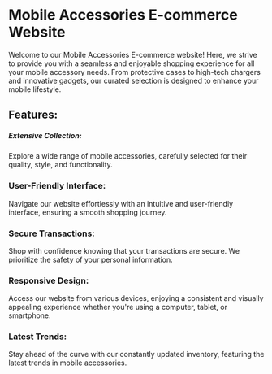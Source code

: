 
<h1>Mobile Accessories E-commerce Website</h1>

<p>Welcome to our Mobile Accessories E-commerce website! Here, we strive to provide you with a seamless and enjoyable shopping experience for all your mobile accessory needs. From protective cases to high-tech chargers and innovative gadgets, our curated selection is designed to enhance your mobile lifestyle.
<p/>
  
<h2>Features:</h2>
  <p>
   <h5>Extensive Collection:</h5>  Explore a wide range of mobile accessories, carefully selected for their quality, style, and functionality.
  </p>
<p>
  <h3>User-Friendly Interface: </h3>Navigate our website effortlessly with an intuitive and user-friendly interface, ensuring a smooth shopping journey.
</p>
<p>
 <h3> Secure Transactions:</h3> Shop with confidence knowing that your transactions are secure. We prioritize the safety of your personal information.
</p>
<p>
<h3> Responsive Design: </h3> Access our website from various devices, enjoying a consistent and visually appealing experience whether you're using a computer, tablet, or smartphone.
</p>
<p>
 <h3>Latest Trends:</h3>  Stay ahead of the curve with our constantly updated inventory, featuring the latest trends in mobile accessories.
</p>
